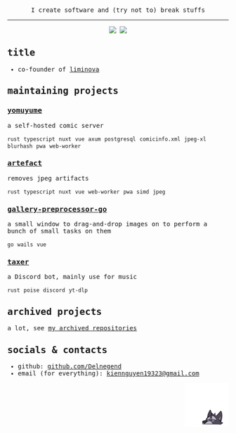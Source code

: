 <samp>
  <div align=center>I create software and (try not to) break stuffs</div>

---

<div align="center">
<img src="https://raw.githubusercontent.com/Delnegend/github-stats/master/generated/overview.svg">
<img src="https://raw.githubusercontent.com/Delnegend/github-stats/master/generated/languages.svg">
</div>

## title
- co-founder of [liminova](https://liminova.net/)

## maintaining projects
### [yomuyume](https://github.com/Liminova/yomuyume)

a self-hosted comic server

`rust` `typescript` `nuxt` `vue` `axum` `postgresql` `comicinfo.xml` `jpeg-xl` `blurhash` `pwa` `web-worker`

### [artefact](https://artefact.delnegend.com)

removes jpeg artifacts

`rust` `typescript` `nuxt` `vue` `web-worker` `pwa` `simd` `jpeg`

### [gallery-preprocessor-go](https://github.com/Delnegend/gallery-preprocessor-go)

a small window to drag-and-drop images on to perform a bunch of small tasks on them

`go` `wails` `vue`

### [taxer](https://github.com/Liminova/taxer)

a Discord bot, mainly use for music

`rust` `poise` `discord` `yt-dlp`

## archived projects
a lot, see [my archived repositories](https://github.com/Delnegend?tab=repositories&q=&type=archived&language=&sort=)

## socials & contacts
- github: [github.com/Delnegend](https://github.com/Delnegend)
- email (for everything): [kiennguyen19323@gmail.com](mailto:kiennguyen19323@gmail.com)

<div align="right"><img src="./sticker.webp" width="100px"></div>
